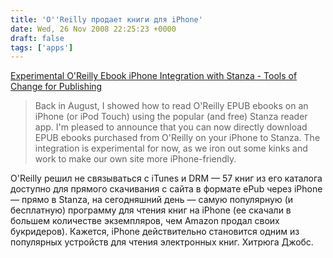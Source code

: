 ```yaml
---
title: 'O''Reilly продает книги для iPhone'
date: Wed, 26 Nov 2008 22:25:23 +0000
draft: false
tags: ['apps']
---
```


[Experimental O'Reilly Ebook iPhone Integration with Stanza - Tools of Change for Publishing](http://toc.oreilly.com/2008/11/experimental-oreilly-ebook-iphone-integration-with-stanza.html)

> Back in August, I showed how to read O'Reilly EPUB ebooks on an iPhone (or iPod Touch) using the popular (and free) Stanza reader app. I'm pleased to announce that you can now directly download EPUB ebooks purchased from O'Reilly on your iPhone to Stanza. The integration is experimental for now, as we iron out some kinks and work to make our own site more iPhone-friendly.

O'Reilly решил не связываться с iTunes и DRM — 57 книг из его каталога доступно для прямого скачивания с сайта в формате ePub через iPhone — прямо в Stanza, на сегодняшний день — самую популярную (и бесплатную) программу для чтения книг на iPhone (ее скачали в большем количестве экземпляров, чем Amazon продал своих букридеров). Кажется, iPhone действительно становится одним из популярных устройств для чтения электронных книг. Хитрюга Джобс.